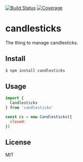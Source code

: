 [![Build Status](https://travis-ci.org/kaelzhang/node-candlesticks.svg?branch=master)](https://travis-ci.org/kaelzhang/node-candlesticks)
[![Coverage](https://codecov.io/gh/kaelzhang/node-candlesticks/branch/master/graph/badge.svg)](https://codecov.io/gh/kaelzhang/node-candlesticks)
<!-- optional appveyor tst
[![Windows Build Status](https://ci.appveyor.com/api/projects/status/github/kaelzhang/node-candlesticks?branch=master&svg=true)](https://ci.appveyor.com/project/kaelzhang/node-candlesticks)
-->
<!-- optional npm version
[![NPM version](https://badge.fury.io/js/candlesticks.svg)](http://badge.fury.io/js/candlesticks)
-->
<!-- optional npm downloads
[![npm module downloads per month](http://img.shields.io/npm/dm/candlesticks.svg)](https://www.npmjs.org/package/candlesticks)
-->
<!-- optional dependency status
[![Dependency Status](https://david-dm.org/kaelzhang/node-candlesticks.svg)](https://david-dm.org/kaelzhang/node-candlesticks)
-->

# candlesticks

The thing to manage candlesticks.

## Install

```sh
$ npm install candlesticks
```

## Usage

```js
import {
  Candlesticks
} from 'candlesticks'

const cs = new Candlesticks({
  closed: 
})
```

## License

MIT
